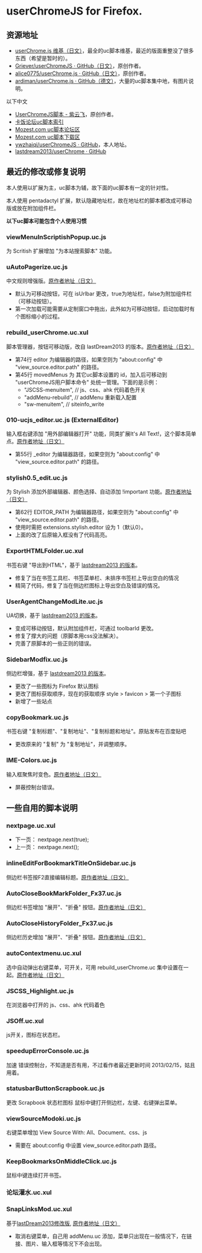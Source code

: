 # userChromeJS for Firefox.

## 资源地址

 - [userChrome.js 维基（日文）](http://wiki.nothing.sh/page/userChrome.js%CD%D1%A5%B9%A5%AF%A5%EA%A5%D7%A5%C8)，最全的uc脚本维基，最近的版面重整没了很多东西（希望是暂时的）。
 - [Griever/userChromeJS · GitHub（日文）](https://github.com/Griever/userChromeJS)，原创作者。
 - [alice0775/userChrome.js · GitHub（日文）](https://github.com/alice0775/userChrome.js)，原创作者。
 - [ardiman/userChrome.js · GitHub（德文）](https://github.com/ardiman/userChrome.js)，大量的uc脚本集中地，有图片说明。

以下中文

 - [UserChromeJS脚本 - 紫云飞](http://www.cnblogs.com/ziyunfei/archive/2011/11/25/2263756.html)，原创作者。
 - [卡饭论坛uc脚本索引](http://bbs.kafan.cn/forum.php?mod=viewthread&tid=1340501&page=1#pid25548028)
 - [Mozest.com uc脚本论坛区](https://g.mozest.com/forum-75-1)
 - [Mozest.com uc脚本下载区](https://j.mozest.com/zh-CN/ucscript/)
 - [ywzhaiqi/userChromeJS · GitHub](https://github.com/ywzhaiqi/userChromeJS)，本人地址。
 - [lastdream2013/userChrome · GitHub](https://github.com/lastdream2013/userChrome)


## 最近的修改或修复说明

本人使用以扩展为主，uc脚本为辅，故下面的uc脚本有一定的针对性。

本人使用 pentadactyl 扩展，默认隐藏地址栏，故在地址栏的脚本都改成可移动版或放在附加组件栏。

**以下uc脚本可能包含个人使用习惯**

### viewMenuInScriptishPopup.uc.js

为 Scritish 扩展增加 "为本站搜索脚本" 功能。

### uAutoPagerize.uc.js

中文规则增强版。[原作者地址（日文）](https://github.com/Griever/userChromeJS/tree/master/uAutoPagerize)

 - 默认为可移动按钮，可在 isUrlbar 更改，true为地址栏，false为附加组件栏（可移动按钮）。
 - 第一次加载可能需要从定制窗口中拖出，此外如为可移动按钮，启动加载时有个图标缩小的过程。

### rebuild_userChrome.uc.xul

脚本管理器，按钮可移动版，改自 lastDream2013 的版本。[原作者地址（日文）](https://github.com/alice0775/userChrome.js/blob/master/rebuild_userChrome.uc.xul)

 - 第74行 editor 为编辑器的路径，如果空则为 "about:config" 中 "view_source.editor.path" 的路径。
 - 第45行 movedMenus 为 其它uc脚本设置的 id，加入后可移动到 "userChromeJS用户脚本命令" 处统一管理。下面的是示例：
    - "JSCSS-menuitem",  // js、css、ahk 代码着色开关
    - "addMenu-rebuild",  // addMenu 重新载入配置
    - "sw-menuitem",  // siteinfo_write

### 010-ucjs_editor.uc.js (ExternalEditor)

输入框右键添加 "用外部编辑器打开" 功能，同类扩展It's All Text!，这个脚本简单点。[原作者地址（日文）](https://github.com/alice0775/userChrome.js/blob/master/010-ucjs_editor.uc.js)

 - 第55行 \_editor 为编辑器路径，如果空则为 "about:config" 中 "view_source.editor.path" 的路径。

### stylish0.5_edit.uc.js

为 Stylish 添加外部编辑器、颜色选择、自动添加 !important 功能。[原作者地址（日文）](https://github.com/alice0775/userChrome.js/blob/master/stylish0.5_edit.uc.js)

 - 第62行 EDITOR\_PATH 为编辑器路径，如果空则为 "about:config" 中 "view_source.editor.path" 的路径。
 - 使用时需把 extensions.stylish.editor 设为 1（默认0）。
 - 上面的改了后原输入框没有了代码高亮。

### ExportHTMLFolder.uc.xul

书签右键 "导出到HTML"，基于 [lastdream2013 的版本](http://bbs.kafan.cn/thread-1512731-1-1.html)。

- 修复了当在书签工具栏、书签菜单栏、未排序书签栏上导出空白的情况
- 精简了代码，修复了当在侧边栏图标上导出空白及错误的情况。

### UserAgentChangeModLite.uc.js

UA切换，基于 [lastdream2013 的版本](http://bbs.kafan.cn/thread-1534937-1-1.html)。

- 变成可移动按钮，默认附加组件栏，可通过 toolbarId 更改。
- 修复了撑大的问题（原脚本用css没法解决）。
- 完善了原脚本的一些正则的错误。

### SidebarModfix.uc.js

侧边栏增强，基于 [lastdream2013 的版本](http://bbs.kafan.cn/thread-1552255-1-1.html)。

 - 更改了一些图标为 Firefox 默认图标
 - 更改了图标获取顺序，现在的获取顺序 style > favicon > 第一个子图标
 - 新增了一些站点

### copyBookmark.uc.js

书签右键 "复制标题"、"复制地址"、"复制标题和地址"。原贴发布在百度贴吧

 - 更改原来的 "复制" 为 "复制地址"，并调整顺序。

### IME-Colors.uc.js

输入框聚焦时变色。[原作者地址（日文）](https://github.com/Griever/userChromeJS/blob/master/IME-Colors.uc.js)

 - 屏蔽控制台错误。


## 一些自用的脚本说明

### nextpage.uc.xul

 - 下一页： nextpage.next(true);
 - 上一页： nextpage.next();

### inlineEditForBookmarkTitleOnSidebar.uc.js

侧边栏书签按F2直接编辑标题。[原作者地址（日文）](https://github.com/alice0775/userChrome.js/blob/master/inlineEditForBookmarkTitleOnSidebar.uc.js)

### AutoCloseBookMarkFolder_Fx37.uc.js

侧边栏书签增加 "展开"、"折叠" 按钮。[原作者地址（日文）](https://github.com/alice0775/userChrome.js/blob/master/AutoCloseBookMarkFolder_Fx37.uc.js)

### AutoCloseHistoryFolder_Fx37.uc.js
侧边栏历史增加 "展开"、"折叠" 按钮。[原作者地址（日文）](https://github.com/alice0775/userChrome.js/blob/master/AutoCloseHistoryFolder_Fx37.uc.js)

### autoContextmenu.uc.xul

选中自动弹出右键菜单，可开关，可用 rebuild_userChrome.uc 集中设置在一起。[原作者地址（日文）](https://github.com/alice0775/userChrome.js/blob/master/autoContextmenu.uc.xul)

### JSCSS_Highlight.uc.js

在浏览器中打开的 js、css、ahk 代码着色

### JSOff.uc.xul

js开关，图标在状态栏。

### speedupErrorConsole.uc.js

加速 错误控制台，不知道是否有用，不过看作者最近更新时间 2013/02/15，姑且用着。

### statusbarButtonScrapbook.uc.js

更改 Scrapbook 状态栏图标 鼠标中键打开侧边栏，左键、右键弹出菜单。

### viewSourceModoki.uc.js

右键菜单增加 View Source With: All、Document、css、js

 - 需要在 about:config 中设置 view_source.editor.path 路径。

### KeepBookmarksOnMiddleClick.uc.js

鼠标中键连续打开书签。

### 论坛灌水.uc.xul

### SnapLinksMod.uc.xul

基于[lastDream2013修改版](http://bbs.kafan.cn/thread-1512731-1-1.html), [原作者地址（日文）](https://github.com/Griever/userChromeJS/blob/master/SnapLinks.uc.xul)

 - 取消右键菜单，自己用 addMenu.uc 添加，菜单只出现在一般情况下，在链接、图片、输入框等情况下不会出现。
